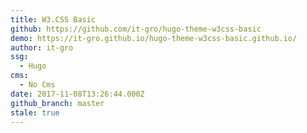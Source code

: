 ```yaml
---
title: W3.CSS Basic
github: https://github.com/it-gro/hugo-theme-w3css-basic
demo: https://it-gro.github.io/hugo-theme-w3css-basic.github.io/
author: it-gro
ssg:
  - Hugo
cms:
  - No Cms
date: 2017-11-08T13:26:44.000Z
github_branch: master
stale: true
---
```

